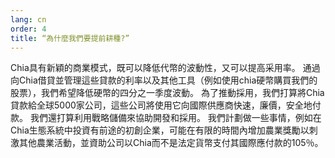 ```yaml
---
lang: cn
order: 4
title: “為什麼我們要提前耕種?”
---
```


Chia具有新穎的商業模式，既可以降低代幣的波動性，又可以提高采用率。 通過向Chia借貸並管理這些貸款的利率以及其他工具（例如使用chia硬幣購買我們的股票），我們希望降低硬幣的四分之一季度波動。 為了推動採用，我們打算將Chia貸款給全球5000家公司，這些公司將使用它向國際供應商快速，廉價，安全地付款。 我們還打算利用戰略儲備來協助開發和採用。 我們計劃做一些事情，例如在Chia生態系統中投資有前途的初創企業，可能在有限的時間內增加農業獎勵以刺激其他農業活動，並資助公司以Chia而不是法定貨幣支付其國際應付款的105％。
